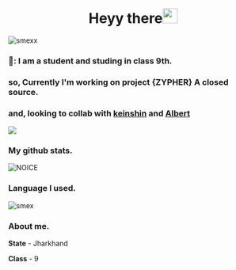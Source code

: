 <h1 align="center">Heyy there<img src="https://github.com/souvikguria98/souvikguria98/blob/master/Hi.gif" width="30"> </h1>

![smexx](https://telegra.ph/file/efe35d9dd0ca69554dc0c.jpg)

### 🙂: I am a student and studing in class 9th.

### so, Currently I'm working on project {ZYPHER} A closed source.
### and, looking to collab with [keinshin](github.com/keinshin) and [Albert](t.me/Alberthere_xD)

<a href="https://www.youtube.com/watch?v=dQw4w9WgXcQ"><img src="https://user-images.githubusercontent.com/73097560/115834477-dbab4500-a447-11eb-908a-139a6edaec5c.gif"></a>

### My github stats.
![NOICE](https://github-readme-stats.vercel.app/api?username=Theshashankk&show_icons=true&theme=midnight-purple)

### Language I used.
![smex](https://github-readme-stats.vercel.app/api/top-langs/?username=Theshashankk&theme=midnight-purple)

### About me.

__State__ - Jharkhand 

__Class__ - 9

